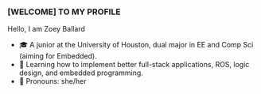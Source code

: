### [WELCOME] TO MY PROFILE
Hello, I am Zoey Ballard
- 🎓 A junior at the University of Houston, dual major in EE and Comp Sci (aiming for Embedded). 
- 🎲 Learning how to implement better full-stack applications, ROS, logic design, and embedded programming.
- 💌 Pronouns: she/her

  
<!--
**zoeyeballard/zoeyeballard** is a ✨ _special_ ✨ repository because its `README.md` (this file) appears on your GitHub profile.

Here are some ideas to get you started:

- 🔭 I’m currently working on ...
- 🌱 I’m currently learning ...
- 👯 I’m looking to collaborate on ...
- 🤔 I’m looking for help with ...
- 💬 Ask me about ...
- 📫 How to reach me: ...
- 😄 Pronouns: ...
- ⚡ Fun fact: ...
-->
